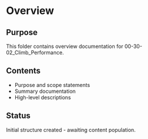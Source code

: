 # Overview

## Purpose
This folder contains overview documentation for 00-30-02_Climb_Performance.

## Contents
- Purpose and scope statements
- Summary documentation
- High-level descriptions

## Status
Initial structure created - awaiting content population.
